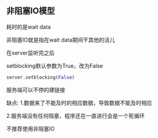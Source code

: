 ## 非阻塞IO模型

耗时的是wait data

非阻塞IO就是指在wait data期间干其他的活儿

在server监听完之后

setblocking默认参数为True，改为False

```python
server.setblocking(False)
```



服务端可以不停的建链接

缺点:
1.数据来了不能及时的相应数据，导致数据不能及时相应

2.服务端没有任何阻塞，程序还在一直进行会是一个死循环


不推荐使用非阻塞IO
